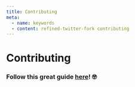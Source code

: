 ```yaml
---
title: Contributing
meta:
  - name: keywords
  - content: refined-twitter-fork contributing
---
```


# Contributing

### Follow this great guide [here](https://github.com/MarcDiethelm/contributing/blob/master/README.md)! 🤓
